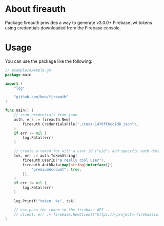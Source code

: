 # About fireauth

Package fireauth provides a way to generate v3.0.0+ Firebase jwt tokens using
credentials downloaded from the Firebase console.

# Usage

You can use the package like the following:

```go
// example/example.go
package main

import (
	"log"

	"github.com/knq/fireauth"
)

func main() {
	// read credentials from json
	auth, err := fireauth.New(
		fireauth.CredentialsFile("./test-1470ffbcc1d8.json"),
	)
	if err != nil {
		log.Fatal(err)
	}

	// create a token for with a user id ("uid") and specific auth data
	tok, err := auth.TokenString(
		fireauth.UserID("a really cool user"),
		fireauth.AuthData(map[string]interface{}{
			"premiumAccount": true,
		}),
	)
	if err != nil {
		log.Fatal(err)
	}

	log.Printf("token: %s", tok)

	// now pass the token to the firebase API ...
	// client, err := firebase.NewClient("https://<project>.firebaseio.com/", token, nil)
}
```
